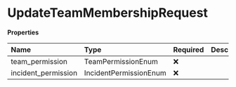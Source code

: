 # UpdateTeamMembershipRequest

**Properties**

| Name                | Type                   | Required | Description |
| :------------------ | :--------------------- | :------- | :---------- |
| team_permission     | TeamPermissionEnum     | ❌       |             |
| incident_permission | IncidentPermissionEnum | ❌       |             |

<!-- This file was generated by liblab | https://liblab.com/ -->
